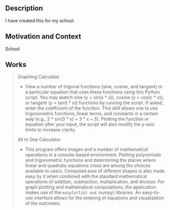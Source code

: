 <!--- Provide a general summary of your changes in the Title above -->

## Description
I have created this for my school.

## Motivation and Context
School


## Works
  > Graphing Calculator
> * View a number of trigonal functions (sine, cosine, and tangent) or a particular equation that uses these functions using this Python script. You may sketch sine (y = sin(s * x)), cosine (y = cos(c * x)), or tangent (y = tan(t * x)) functions by running the script. If asked, enter the coefficient of the function. This skill allows one to use trigonometric functions, linear terms, and constants in a certain way (e.g., 2 * sin(3 * x) + 3 * x + 5). Plotting the function or equation after your input, the script will also modify the y-axis limits to increase clarity.

  > All In One Calculator
> * This program offers images and a number of mathematical operations in a console-based environment. Plotting polynomials and trigonometric functions and determining the places where linear and quadratic equations cross are among the choices available to users. Computed area of different shapes is also made easy by it when combined with the standard mathematical operations of addition, subtraction, multiplication, and division. For graph plotting and mathematical computations, the application makes use of the `matplotlib} and `numpy} libraries. An easy-to-use interface allows for the entering of equations and visualization of the outcomes. 
